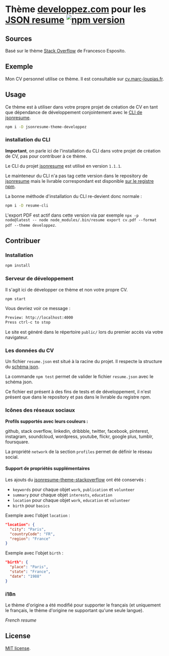 # Thème [developpez.com](https://www.developpez.com/) pour les [JSON resume](https://github.com/jsonresume) [![npm version](https://badge.fury.io/js/jsonresume-theme-developpez.svg)](http://badge.fury.io/js/jsonresume-theme-developpez)

## Sources

Basé sur le thème [Stack Overflow](https://github.com/francescoes/jsonresume-theme-stackoverflow) de Francesco Esposito.

## Exemple

Mon CV personnel utilise ce thème. Il est consultable sur [cv.marc-loupias.fr](http://cv.marc-loupias.fr/).

## Usage

Ce thème est à utiliser dans votre propre projet de création de CV en tant que dépendance de développement conjointement avec le [CLI de jsonresume](https://github.com/jsonresume/resume-cli).

```bash
npm i -D jsonresume-theme-developpez
```

### installation du CLI

**Important**, on parle ici de l'installation du CLI dans votre projet de création de CV, pas pour contribuer à ce thème.

Le CLI du projet [jsonresume](https://github.com/jsonresume) est utilisé en version `1.1.1`.
 
Le mainteneur du CLI n'a pas tag cette version dans le repository de [jsonresume](https://github.com/jsonresume) mais le livrable correspondant est disponible [sur le registre npm](https://www.npmjs.com/package/resume-cli/v/1.1.1). 

La bonne méthode d'installation du CLI re-devient donc normale :

```bash
npm i -D resume-cli
```

L'export PDF est actif dans cette version via par exemple `npx -p node@latest -- node node_modules/.bin/resume export cv.pdf --format pdf --theme developpez`.

## Contribuer

### Installation

```bash
npm install
```

### Serveur de développement

Il s'agit ici de développer ce thème et non votre propre CV.

```bash
npm start
```

Vous devriez voir ce message :

```bash
Preview: http://localhost:4000
Press ctrl-c to stop
```

Le site est généré dans le répertoire `public/` lors du premier accès via votre navigateur.

### Les données du CV

Un fichier `resume.json` est situé à la racine du projet. Il respecte la structure du [schéma json](https://jsonresume.org/schema/).

La commande `npm test` permet de valider le fichier `resume.json` avec le schéma json.

Ce fichier est présent à des fins de tests et de développement, il n'est présent que dans le repository et pas dans le livrable du registre npm.

### Icônes des réseaux sociaux

**Profils supportés avec leurs couleurs :**

github, stack overflow, linkedin, dribbble, twitter, facebook, pinterest, instagram, soundcloud, wordpress, youtube, flickr, google plus, tumblr, foursquare.

La propriété `network` de la section `profiles` permet de définir le réseau social.

#### Support de propriétés supplémentaires

Les ajouts du [jsonresume-theme-stackoverflow](https://github.com/francescoes/jsonresume-theme-stackoverflow) ont été conservés :

- `keywords` pour chaque objet `work`, `publication` et `volunteer`
- `summary` pour chaque objet `interests`, `education`
- `location` pour chaque objet `work`, `education` et `volunteer`
- `birth` pour `basics`

Exemple avec l'objet `location` : 

```json
"location": {
  "city": "Paris",
  "countryCode": "FR",
  "region": "France"
} 
```

Exemple avec l'objet `birth` :

```json
"birth": {
  "place": "Paris",
  "state": "France",
  "date": "1988"
}
```

### i18n

Le thème d'origine a été modifié pour supporter le français (et uniquement le français, le thème d'origine ne supportant qu'une seule langue).

*French resume*

## License

[MIT license](http://opensource.org/licenses/mit-license.php).
